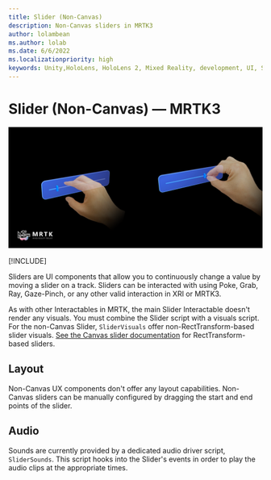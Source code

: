 ```yaml
---
title: Slider (Non-Canvas)
description: Non-Canvas sliders in MRTK3
author: lolambean
ms.author: lolab
ms.date: 6/6/2022
ms.localizationpriority: high
keywords: Unity,HoloLens, HoloLens 2, Mixed Reality, development, UI, Slider, PinchSlider
---
```


# Slider (Non-Canvas) &#8212; MRTK3

![Slider example](../../../mrtk3-overview/images/UXBuildingBlocks/MRTK_UX_v3_Slider.png)

[!INCLUDE[](includes/canvas-reminder.md)]

Sliders are UI components that allow you to continuously change a value by moving a slider on a track. Sliders can be interacted with using Poke, Grab, Ray, Gaze-Pinch, or any other valid interaction in XRI or MRTK3.

As with other Interactables in MRTK, the main Slider Interactable doesn't render any visuals. You must combine the Slider script with a visuals script. For the non-Canvas Slider, `SliderVisuals` offer non-RectTransform-based slider visuals. [See the Canvas slider documentation](../../../mrtk3-uxcomponents/packages/uxcomponents/slider.md) for RectTransform-based sliders.

## Layout

Non-Canvas UX components don't offer any layout capabilities. Non-Canvas sliders can be manually configured by dragging the start and end points of the slider.

## Audio

Sounds are currently provided by a dedicated audio driver script, `SliderSounds`. This script hooks into the Slider's events in order to play the audio clips at the appropriate times.
